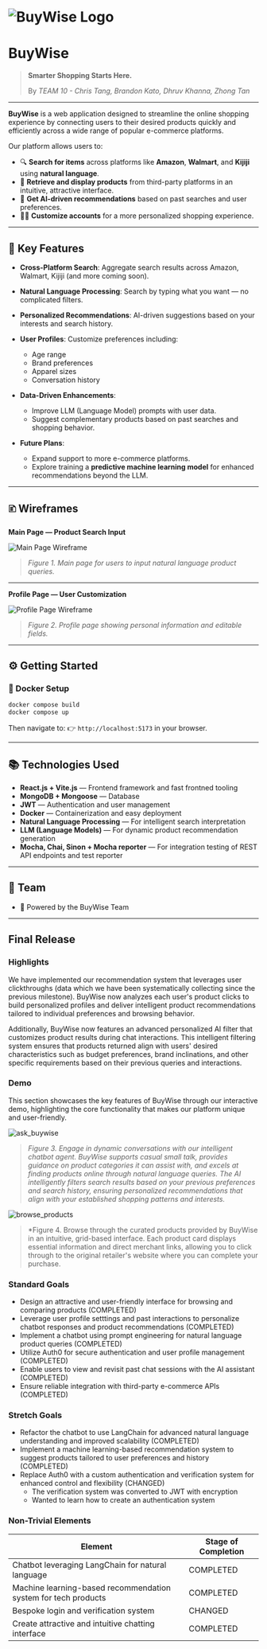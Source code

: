 # ![BuyWise Logo](https://i.imgur.com/dT2YmiJ.png)

# **BuyWise**

> **Smarter Shopping Starts Here.**
>
> By *TEAM 10 - Chris Tang, Brandon Kato, Dhruv Khanna, Zhong Tan*

---

**BuyWise** is a web application designed to streamline the online shopping experience by connecting users to their desired products quickly and efficiently across a wide range of popular e-commerce platforms.

Our platform allows users to:

* 🔍 **Search for items** across platforms like **Amazon**, **Walmart**, and **Kijiji** using **natural language**.
* 🛒 **Retrieve and display products** from third-party platforms in an intuitive, attractive interface.
* 🤖 **Get AI-driven recommendations** based on past searches and user preferences.
* 🧑‍💻 **Customize accounts** for a more personalized shopping experience.

---

## 🚀 **Key Features**

* **Cross-Platform Search**: Aggregate search results across Amazon, Walmart, Kijiji (and more coming soon).
* **Natural Language Processing**: Search by typing what you want — no complicated filters.
* **Personalized Recommendations**: AI-driven suggestions based on your interests and search history.
* **User Profiles**: Customize preferences including:

  * Age range
  * Brand preferences
  * Apparel sizes
  * Conversation history
* **Data-Driven Enhancements**:

  * Improve LLM (Language Model) prompts with user data.
  * Suggest complementary products based on past searches and shopping behavior.
* **Future Plans**:

  * Expand support to more e-commerce platforms.
  * Explore training a **predictive machine learning model** for enhanced recommendations beyond the LLM.

---

## 🗈️ **Wireframes**

**Main Page — Product Search Input**

![Main Page Wireframe](wireframe_prompt.png)

> *Figure 1. Main page for users to input natural language product queries.*

---

**Profile Page — User Customization**

![Profile Page Wireframe](wireframe_profile.png)

> *Figure 2. Profile page showing personal information and editable fields.*

---

## ⚙️ **Getting Started**

### 🐳 Docker Setup

```bash
docker compose build
docker compose up
```

Then navigate to:
👉 `http://localhost:5173` in your browser.

---

## 📚 **Technologies Used**

* **React.js + Vite.js** — Frontend framework and fast frontned tooling
* **MongoDB + Mongoose** — Database
* **JWT** — Authentication and user management
* **Docker** — Containerization and easy deployment
* **Natural Language Processing** — For intelligent search interpretation
* **LLM (Language Models)** — For dynamic product recommendation generation
* **Mocha, Chai, Sinon + Mocha reporter** — For integration testing of REST API endpoints and test reporter

---

## 👥 **Team**

* 🚀 Powered by the BuyWise Team

---

## **Final Release**

### **Highlights**

We have implemented our recommendation system that leverages user clickthroughs (data which we have been systematically collecting since the previous milestone). BuyWise now analyzes each user's product clicks to build personalized profiles and deliver intelligent product recommendations tailored to individual preferences and browsing behavior.

Additionally, BuyWise now features an advanced personalized AI filter that customizes product results during chat interactions. This intelligent filtering system ensures that products returned align with users' desired characteristics such as budget preferences, brand inclinations, and other specific requirements based on their previous queries and interactions.

### **Demo**

This section showcases the key features of BuyWise through our interactive demo, highlighting the core functionality that makes our platform unique and user-friendly.

![ask_buywise](demo_pics/ask_buywise.png)

> *Figure 3. Engage in dynamic conversations with our intelligent chatbot agent. BuyWise supports casual small talk, provides guidance on product categories it can assist with, and excels at finding products online through natural language queries. The AI intelligently filters search results based on your previous preferences and search history, ensuring personalized recommendations that align with your established shopping patterns and interests.*

![browse_products](demo_pics/browse_products.png)

> *Figure 4. Browse through the curated products provided by BuyWise in an intuitive, grid-based interface. Each product card displays essential information and direct merchant links, allowing you to click through to the original retailer's website where you can complete your purchase.

### **Standard Goals**

- Design an attractive and user-friendly interface for browsing and comparing products (COMPLETED)
-  Leverage user profile setttings and past interactions to personalize chatbot responses and product recommendations (COMPLETED)
- Implement a chatbot using prompt engineering for natural language product queries (COMPLETED)
- Utilize Auth0 for secure authentication and user profile management (COMPLETED)
- Enable users to view and revisit past chat sessions with the AI assistant (COMPLETED)
- Ensure reliable integration with third-party e-commerce APIs (COMPLETED)

### **Stretch Goals**

- Refactor the chatbot to use LangChain for advanced natural language understanding and improved scalability (COMPLETED)
- Implement a machine learning-based recommendation system to suggest products tailored to user preferences and history (COMPLETED)
- Replace Auth0 with a custom authentication and verification system for enhanced control and flexibility (CHANGED)
  - The verification system was converted to JWT with encryption
  - Wanted to learn how to create an authentication system

### **Non-Trivial Elements**

| Element                                      | Stage of Completion   |
|----------------------------------------------------------|----------------------|
| Chatbot leveraging LangChain for natural language         | COMPLETED            |
| Machine learning-based recommendation system for tech products              | COMPLETED       |
| Bespoke login and verification system                    | CHANGED           |
| Create attractive and intuitive chatting interface                 | COMPLETED            |
